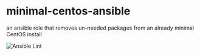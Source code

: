 # minimal-centos-ansible
an ansible role that removes un-needed packages from an already minimal CentOS install

![Ansible Lint](https://github.com/hubvu/minimal-centos-ansible/workflows/Ansible%20Lint/badge.svg)
